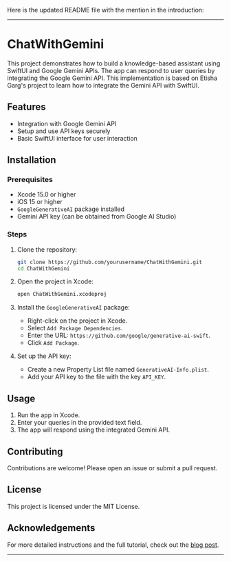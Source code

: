 Here is the updated README file with the mention in the introduction:

---

# ChatWithGemini

This project demonstrates how to build a knowledge-based assistant using SwiftUI and Google Gemini APIs. The app can respond to user queries by integrating the Google Gemini API. This implementation is based on Etisha Garg's project to learn how to integrate the Gemini API with SwiftUI.

## Features

- Integration with Google Gemini API
- Setup and use API keys securely
- Basic SwiftUI interface for user interaction

## Installation

### Prerequisites

- Xcode 15.0 or higher
- iOS 15 or higher
- `GoogleGenerativeAI` package installed
- Gemini API key (can be obtained from Google AI Studio)

### Steps

1. Clone the repository:
    ```bash
    git clone https://github.com/yourusername/ChatWithGemini.git
    cd ChatWithGemini
    ```

2. Open the project in Xcode:
    ```bash
    open ChatWithGemini.xcodeproj
    ```

3. Install the `GoogleGenerativeAI` package:
    - Right-click on the project in Xcode.
    - Select `Add Package Dependencies`.
    - Enter the URL: `https://github.com/google/generative-ai-swift`.
    - Click `Add Package`.

4. Set up the API key:
    - Create a new Property List file named `GenerativeAI-Info.plist`.
    - Add your API key to the file with the key `API_KEY`.

## Usage

1. Run the app in Xcode.
2. Enter your queries in the provided text field.
3. The app will respond using the integrated Gemini API.

## Contributing

Contributions are welcome! Please open an issue or submit a pull request.

## License

This project is licensed under the MIT License.

## Acknowledgements

For more detailed instructions and the full tutorial, check out the [blog post](https://www.swiftanytime.com/blog/implement-gemini-ai-sdk-with-swiftui).

---
